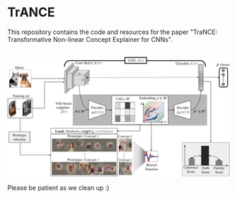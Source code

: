 # TrANCE
This repository contains the code and resources for the paper "TraNCE: Transformative Non-linear Concept Explainer for CNNs".

<br/><img src='/System_model.pdf'>

Please be patient as we clean up :)
